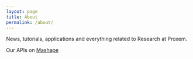 ```yaml
---
layout: page
title: About
permalink: /about/
---
```


News, tutorials, applications and everything related to Research at Proxem.

Our APIs on [Mashape][mashape]

[mashape]: https://market.mashape.com/Proxem
